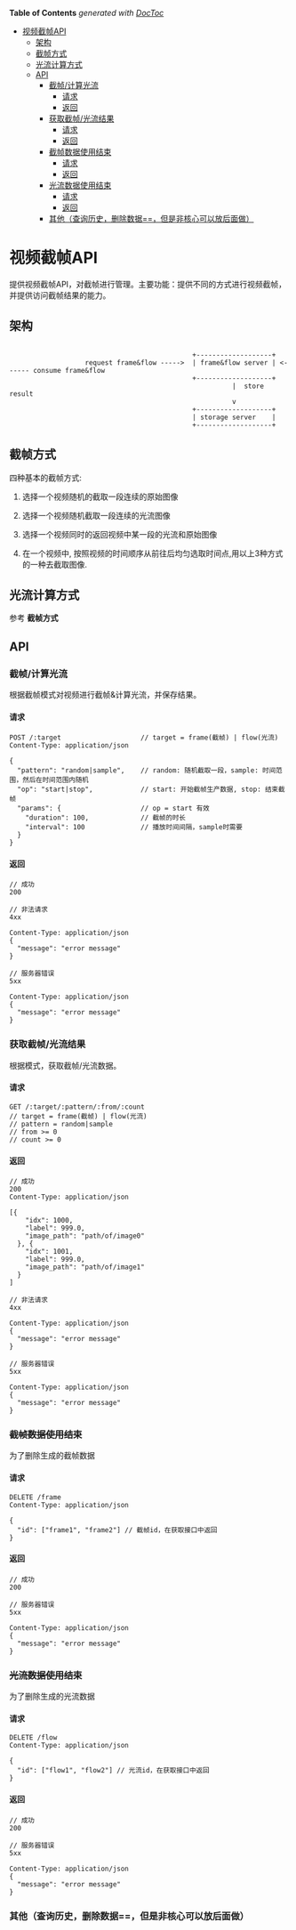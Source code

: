 <!-- START doctoc generated TOC please keep comment here to allow auto update -->
<!-- DON'T EDIT THIS SECTION, INSTEAD RE-RUN doctoc TO UPDATE -->
**Table of Contents**  *generated with [DocToc](https://github.com/thlorenz/doctoc)*

- [视频截帧API](#%E8%A7%86%E9%A2%91%E6%88%AA%E5%B8%A7api)
  - [架构](#%E6%9E%B6%E6%9E%84)
  - [截帧方式](#%E6%88%AA%E5%B8%A7%E6%96%B9%E5%BC%8F)
  - [光流计算方式](#%E5%85%89%E6%B5%81%E8%AE%A1%E7%AE%97%E6%96%B9%E5%BC%8F)
  - [API](#api)
    - [截帧/计算光流](#%E6%88%AA%E5%B8%A7%E8%AE%A1%E7%AE%97%E5%85%89%E6%B5%81)
      - [请求](#%E8%AF%B7%E6%B1%82)
      - [返回](#%E8%BF%94%E5%9B%9E)
    - [获取截帧/光流结果](#%E8%8E%B7%E5%8F%96%E6%88%AA%E5%B8%A7%E5%85%89%E6%B5%81%E7%BB%93%E6%9E%9C)
      - [请求](#%E8%AF%B7%E6%B1%82-1)
      - [返回](#%E8%BF%94%E5%9B%9E-1)
    - [截帧数据使用结束](#%E6%88%AA%E5%B8%A7%E6%95%B0%E6%8D%AE%E4%BD%BF%E7%94%A8%E7%BB%93%E6%9D%9F)
      - [请求](#%E8%AF%B7%E6%B1%82-2)
      - [返回](#%E8%BF%94%E5%9B%9E-2)
    - [光流数据使用结束](#%E5%85%89%E6%B5%81%E6%95%B0%E6%8D%AE%E4%BD%BF%E7%94%A8%E7%BB%93%E6%9D%9F)
      - [请求](#%E8%AF%B7%E6%B1%82-3)
      - [返回](#%E8%BF%94%E5%9B%9E-3)
    - [其他（查询历史，删除数据==，但是非核心可以放后面做）](#%E5%85%B6%E4%BB%96%E6%9F%A5%E8%AF%A2%E5%8E%86%E5%8F%B2%E5%88%A0%E9%99%A4%E6%95%B0%E6%8D%AE%E4%BD%86%E6%98%AF%E9%9D%9E%E6%A0%B8%E5%BF%83%E5%8F%AF%E4%BB%A5%E6%94%BE%E5%90%8E%E9%9D%A2%E5%81%9A)

<!-- END doctoc generated TOC please keep comment here to allow auto update -->



# 视频截帧API

提供视频截帧API，对截帧进行管理。主要功能：提供不同的方式进行视频截帧，并提供访问截帧结果的能力。



## 架构

```

                                              +-------------------+
                   request frame&flow ----->  | frame&flow server | <------ consume frame&flow
                                              +-------------------+
                                                        |  store result
                                                        v
                                              +-------------------+
                                              | storage server    |
                                              +-------------------+
```



## 截帧方式

四种基本的截帧方式:

1. 选择一个视频随机的截取一段连续的原始图像
2. 选择一个视频随机截取一段连续的光流图像

3. 选择一个视频同时的返回视频中某一段的光流和原始图像


4. 在一个视频中, 按照视频的时间顺序从前往后均匀选取时间点,用以上3种方式的一种去截取图像.


## 光流计算方式

参考 **截帧方式**



## API

### 截帧/计算光流

根据截帧模式对视频进行截帧&计算光流，并保存结果。

#### 请求

```
POST /:target                    // target = frame(截帧) | flow(光流)
Content-Type: application/json

{
  "pattern": "random|sample",    // random: 随机截取一段，sample: 时间范围，然后在时间范围内随机
  "op": "start|stop",            // start: 开始截帧生产数据, stop: 结束截帧
  "params": {                    // op = start 有效
    "duration": 100,             // 截帧的时长
    "interval": 100              // 播放时间间隔，sample时需要
  }
}
```

#### 返回

```
// 成功
200

// 非法请求
4xx

Content-Type: application/json
{
  "message": "error message"
}

// 服务器错误
5xx

Content-Type: application/json
{
  "message": "error message"
}
```



### 获取截帧/光流结果

根据模式，获取截帧/光流数据。

#### 请求

```
GET /:target/:pattern/:from/:count
// target = frame(截帧) | flow(光流)
// pattern = random|sample
// from >= 0
// count >= 0
```

#### 返回

```
// 成功
200
Content-Type: application/json

[{
    "idx": 1000,
    "label": 999.0,
    "image_path": "path/of/image0"
  }, {
    "idx": 1001,
    "label": 999.0,
    "image_path": "path/of/image1"
  }
]

// 非法请求
4xx

Content-Type: application/json
{
  "message": "error message"
}

// 服务器错误
5xx

Content-Type: application/json
{
  "message": "error message"
}
```



### ~~截帧数据使用结束~~

为了删除生成的截帧数据

#### 请求

```
DELETE /frame
Content-Type: application/json

{
  "id": ["frame1", "frame2"] // 截帧id，在获取接口中返回
}
```

#### 返回

```
// 成功
200

// 服务器错误
5xx

Content-Type: application/json
{
  "message": "error message"
}
```



### ~~光流数据使用结束~~

为了删除生成的光流数据

#### 请求

```
DELETE /flow
Content-Type: application/json

{
  "id": ["flow1", "flow2"] // 光流id，在获取接口中返回
}
```

#### 返回

```
// 成功
200

// 服务器错误
5xx

Content-Type: application/json
{
  "message": "error message"
}
```



### 其他（查询历史，删除数据==，但是非核心可以放后面做）

